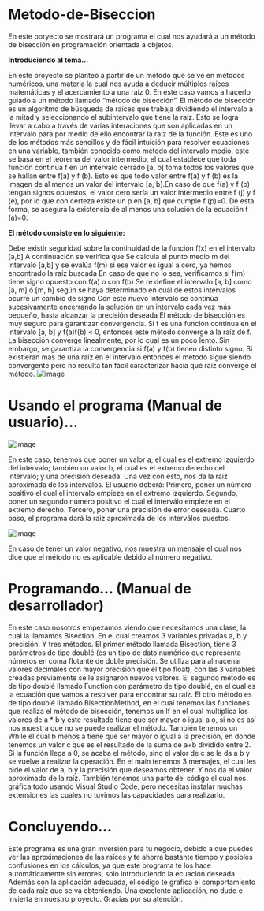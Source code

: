 # Metodo-de-Biseccion
En este poryecto se mostrará un programa el cual nos ayudará a un método de bisección en programación orientada a objetos. 

**Introduciendo al tema…**

En este proyecto se planteó a partir de un método que se ve en métodos numéricos, una materia la cual nos ayuda a deducir múltiples raíces matemáticas y el acercamiento a una raíz 0. En este caso vamos a hacerlo guiado a un método llamado “método de bisección”.
El método de bisección es un algoritmo de búsqueda de raíces que trabaja dividiendo el intervalo a la mitad y seleccionando el subintervalo que tiene la raíz. Esto se logra llevar a cabo a través de varias interaciones que son aplicadas en un intervalo para por medio de ello encontrar la raíz de la función. Este es uno de los métodos más sencillos y de fácil intuición para resolver ecuaciones en una variable, también conocido como método del intervalo medio, este se basa en el teorema del valor intermedio, el cual establece que toda función continua f  en un intervalo cerrado [a, b] toma todos los valores que se hallan entre f(a) y f (b). Esto es que todo valor entre f(a) y f (b) es la imagen de al menos un valor del intervalo [a, b].En caso de que f(a) y f (b) tengan signos opuestos, el valor cero sería un valor intermedio entre f (j) y f (e), por lo que con certeza existe un p en [a, b] que cumple f (p)=0. De esta forma, se asegura la existencia de al menos una solución de la ecuación f (a)=0.

**El método consiste en lo siguiente:**

Debe existir seguridad sobre la continuidad de la función f(x) en el intervalo [a,b]
A continuación se verifica que 
Se calcula el punto medio m del intervalo [a,b] y se evalúa f(m) si ese valor es igual a cero, ya hemos encontrado la raíz buscada
En caso de que no lo sea, verificamos si f(m) tiene signo opuesto con f(a) o con f(b)
Se re define el intervalo [a, b] como [a, m] ó [m, b] según se haya determinado en cuál de estos intervalos ocurre un cambio de signo
Con este nuevo intervalo se continúa sucesivamente encerrando la solución en un intervalo cada vez más pequeño, hasta alcanzar la precisión deseada
El método de bisección es muy seguro para garantizar convergencia.  Si f es una función continua en el intervalo [a, b] y f(a)f(b) < 0, entonces este método converge a la raíz de f.
La bisección converge linealmente, por lo cual es un poco lento. Sin embargo, se garantiza la convergencia si f(a) y f(b) tienen distinto signo.
Si existieran más de una raíz en el intervalo entonces el método sigue siendo convergente pero no resulta tan fácil caracterizar hacia qué raíz converge el método.
![image](https://github.com/Juan22110374/Metodo-de-Biseccion/assets/136865637/212ee79e-3263-441f-b9dc-c85d4b4481d8)

# Usando el programa (Manual de usuario)... 

![image](https://github.com/Juan22110374/Metodo-de-Biseccion/assets/136865637/c38a17ae-59a5-4501-823f-1c9e7a063c7f)
 
En este caso, tenemos que poner un valor a, el cual es el extremo izquierdo del intervalo; también un valor b, el cual es el extremo derecho del intervalo; y una precisión deseada. Una vez con esto, nos da la raíz aproximada de los intervalos. 
El usuario deberá:
Primero, poner un número positivo el cual el interválo empieze en el extremo izquierdo.
Segundo, poner un segundo número positivo el cual el interválo empieze en el extremo derecho.
Tercero, poner una precisión de error deseada. 
Cuarto paso, el programa dará la raiz aproximada de los interválos puestos.

 ![image](https://github.com/Juan22110374/Metodo-de-Biseccion/assets/136865637/1ac3b603-3132-4f87-bfd2-a7cb68413fc5)

En caso de tener un valor negativo, nos muestra un mensaje el cual nos dice que el método no es aplicable debido al número negativo. 

# Programando... (Manual de desarrollador)

En este caso nosotros empezamos viendo que necesitamos una clase, la cual la llamamos Bisection. En el cual creamos 3 variables privadas a, b y precisión. Y tres métodos.
El primer método llamada Bisection, tiene 3 parámetros de tipo doublé (es un tipo de dato numérico que representa números en coma flotante de doble precisión. Se utiliza para almacenar valores decimales con mayor precisión que el tipo float), con las 3 variables creadas previamente se le asignaron nuevos valores.
El segundo método es de tipo doublé llamado Function con parámetro de tipo doublé, en el cual es la ecuación que vamos a resolver para encontrar su raíz.
El otro método es de tipo doublé llamado BisectionMethod, en el cual tenemos las funciones que realiza el método de bisección, tenemos un If en el cual multiplica los valores de a * b y este resultado tiene que ser mayor o igual a o, si no es así nos muestra que no se puede realizar el método.  También tenemos un While el cual b menos a tiene que ser mayor o igual a la precisión, en donde tenemos un valor c que es el resultado de la suma de a+b dividido entre 2. Si la función llega a 0, se acaba el método, sino el valor de c se le da a b y se vuelve a realizar la operación. 
En el main tenemos 3 mensajes, el cual les pide el valor de a, b y la precisión que deseamos obtener.  Y nos da el valor aproximado de la raíz. 
También tenemos una parte del código el cual nos gráfica todo usando Visual Studio Code, pero necesitas instalar muchas extensiones las cuales no tuvimos las capacidades para realizarlo. 

# Concluyendo...

Este programa es una gran inversión para tu negocio, debido a que puedes ver las aproximaciones de las raíces y te ahorra bastante tiempo y posibles confusiones en los cálculos, ya que este programa te los hace automáticamente sin errores, solo introduciendo la ecuación deseada. Además con la aplicación adecuada, el código te grafica el comportamiento de cada raíz que se va obteniendo. Una excelente aplicación, no dude e invierta en nuestro proyecto. Gracias por su atención.
